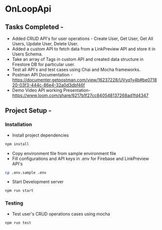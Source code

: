 # OnLoopApi

## Tasks Completed -
- Added CRUD API's for user operations - Create User, Get User, Get All Users, Update User, Delete User.
- Added a custom API to fetch data from a LinkPreview API and store it in Users Schema.
- Take an array of Tags in custom API and created data structure in Firestore DB for particular user.
- Test all API's and test cases using Chai and Mocha frameworks.
- Postman API Documentation -
<https://documenter.getpostman.com/view/16237228/UVyq1y4b#be071820-03f3-444c-86e4-32a0d3dbf46f>
- Demo Video API working Presentation-
<https://www.loom.com/share/6217b1f27cc840548137268ad1fd4347>


## Project Setup -
### Installation
- Install project dependencies
```sh
npm install
```
- Copy environment file from sample environment file
- Fill configurations and API keys in .env for Firebase and LinkPreview API's
```sh
cp .env.sample .env
```
- Start Development server
```sh
npm run start
```
### Testing
- Test user's CRUD operations cases using mocha
```sh
npm run test
```
